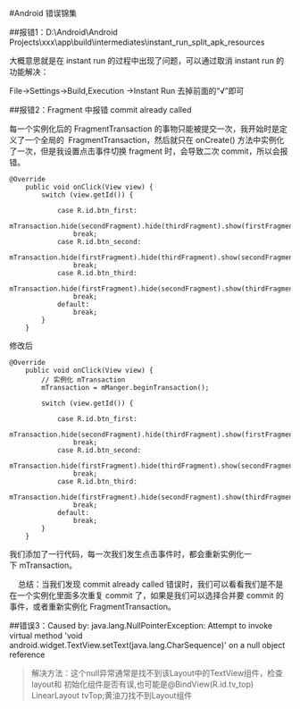 #Android 错误锦集

##报错1：D:\Android\Android Projects\xxx\app\build\intermediates\instant_run_split_apk_resources

大概意思就是在 instant run 的过程中出现了问题，可以通过取消 instant run 的功能解决：

File->Settings->Build,Execution ->Instant Run 去掉前面的“√”即可


##报错2：Fragment 中报错 commit already called

每一个实例化后的 FragmentTransaction 的事物只能被提交一次，我开始时是定义了一个全局的  FragmentTransaction，然后就只在 onCreate() 方法中实例化了一次，但是我设置点击事件切换 fragment 时，会导致二次 commit，所以会报错。
```
@Override
    public void onClick(View view) {
        switch (view.getId()) {
 
            case R.id.btn_first:
                mTransaction.hide(secondFragment).hide(thirdFragment).show(firstFragment).commit();
                break;
            case R.id.btn_second:
                mTransaction.hide(firstFragment).hide(thirdFragment).show(secondFragment).commit();
                break;
            case R.id.btn_third:
                mTransaction.hide(firstFragment).hide(secondFragment).show(thirdFragment).commit();
                break;
            default:
                break;
        }
    }
```

修改后
```
@Override
    public void onClick(View view) {
        // 实例化 mTransaction
        mTransaction = mManger.beginTransaction();
 
        switch (view.getId()) {
 
            case R.id.btn_first:
                mTransaction.hide(secondFragment).hide(thirdFragment).show(firstFragment).commit();
                break;
            case R.id.btn_second:
                mTransaction.hide(firstFragment).hide(thirdFragment).show(secondFragment).commit();
                break;
            case R.id.btn_third:
                mTransaction.hide(firstFragment).hide(secondFragment).show(thirdFragment).commit();
                break;
            default:
                break;
        }
    }
```

我们添加了一行代码，每一次我们发生点击事件时，都会重新实例化一下 mTransaction。

    总结：当我们发现 commit already called 错误时，我们可以看看我们是不是在一个实例化里面多次重复 commit 了，如果是我们可以选择合并要 commit 的事件，或者重新实例化 FragmentTransaction。

##错误3：Caused by: java.lang.NullPointerException: Attempt to invoke virtual method 'void android.widget.TextView.setText(java.lang.CharSequence)' on a null object reference


>解决方法：这个null异常通常是找不到该Layout中的TextView组件，检查layout和 
 初始化组件是否有误,也可能是@BindView(R.id.tv_top) LinearLayout tvTop;黄油刀找不到Layout组件
